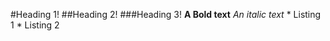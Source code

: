  #Heading 1!
    ##Heading 2!
    ###Heading 3!
    **A Bold text**
    _An italic text_
    * Listing 1
    * Listing 2